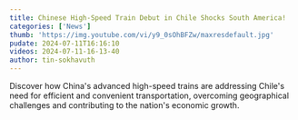 ```yaml
---
title: Chinese High-Speed Train Debut in Chile Shocks South America!
categories: ['News']
thumb: 'https://img.youtube.com/vi/y9_0sOhBFZw/maxresdefault.jpg'
pudate: 2024-07-11T16:16:10
videos: 2024-07-11-16-13-40
author: tin-sokhavuth
---
```

Discover how China's advanced high-speed trains are addressing Chile's need for efficient and convenient transportation, overcoming geographical challenges and contributing to the nation's economic growth.